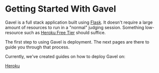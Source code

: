 # Getting Started With Gavel

Gavel is a full stack application built using [Flask][flask]. It doesn't require a large amount of resources to run in a "normal" judging session. Something low-resource such as [Heroku Free Tier][herokufree] should suffice.

The first step to using Gavel is deployment. The next pages are there to guide you through that process.

Currently, we've created guides on how to deploy Gavel on: 

[Heroku](/deploy/heroku)
<!-- [A Custom Instance](/deploy/custom-instance) -->

[flask]: http://flask.palletsprojects.com/en/1.1.x/
[herokufree]: https://www.heroku.com/free